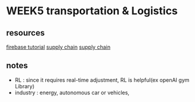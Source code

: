 # WEEK5 transportation & Logistics

## resources

[firebase tutorial](https://codelabs.developers.google.com/codelabs/firebase-web/#0)
[supply chain](http://www.sclgsummit.org/uploads/presentation/8934b2d0be055a2261f5d0320f5b59bb.pdf )
[supply chain](https://staff.washington.edu/jbs/itrans/self_driving_cars[1].pdf  )

## notes
- RL : since it requires real-time adjustment, RL is helpful(ex openAI gym Library)
- industry : energy, autonomous car or vehicles, 